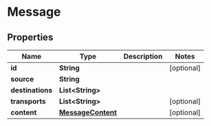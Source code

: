 
# Message

## Properties
Name | Type | Description | Notes
------------ | ------------- | ------------- | -------------
**id** | **String** |  |  [optional]
**source** | **String** |  | 
**destinations** | **List&lt;String&gt;** |  | 
**transports** | **List&lt;String&gt;** |  |  [optional]
**content** | [**MessageContent**](MessageContent.md) |  |  [optional]



